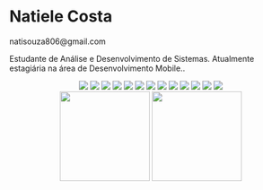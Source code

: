 <h1>Natiele Costa</h1> 

<p>natisouza806@gmail.com</p>

Estudante de Análise e Desenvolvimento de Sistemas. Atualmente estagiária na área de Desenvolvimento Mobile..

<div align="center">
  
<img src="https://img.shields.io/badge/Python-3776AB?style=for-the-badge&logo=python&logoColor=white"/>
<img src="https://img.shields.io/badge/HTML5-E34F26?style=for-the-badge&logo=html5&logoColor=white"/>
<img src="https://img.shields.io/badge/CSS3-1572B6?style=for-the-badge&logo=css3&logoColor=white"/>
<img src="https://img.shields.io/badge/Bootstrap-563D7C?style=for-the-badge&logo=bootstrap&logoColor=white"/>
<img src="https://img.shields.io/badge/Computer_Vision-4285F4?style=for-the-badge&logo=google&logoColor=white"/>
<img src="https://img.shields.io/badge/Business_Intelligence-430098?style=for-the-badge&logo=powerbi&logoColor=white"/>
<img src="https://img.shields.io/badge/Data_Analysis-2E9AFE?style=for-the-badge&logo=adobe&logoColor=white"/>
<img src="https://img.shields.io/badge/Design_Thinking-FFD700?style=for-the-badge&logo=designthinking&logoColor=black"/>
<img src="https://img.shields.io/badge/React_Native-61DAFB?style=for-the-badge&logo=react&logoColor=white"/>
<img src="https://img.shields.io/badge/Node.js-43853D?style=for-the-badge&logo=node.js&logoColor=white"/>
<img src="https://img.shields.io/badge/JavaScript-F7DF1E?style=for-the-badge&logo=javascript&logoColor=black"/>
<img src="https://img.shields.io/badge/React-20232A?style=for-the-badge&logo=react&logoColor=61DAFB"/>
<img src="https://img.shields.io/badge/Git-F05032?style=for-the-badge&logo=git&logoColor=white"/>
</div>
  
<div align="center">
<img height="160em" src="https://github-readme-stats.vercel.app/api?username=naticost&show_icons=true&theme=radical"/>
<img height="160em" src="https://github-readme-stats.vercel.app/api/top-langs/?username=naticost&layout=compact&langs_count=7&theme=synthwave"/>
</div>


</div>

